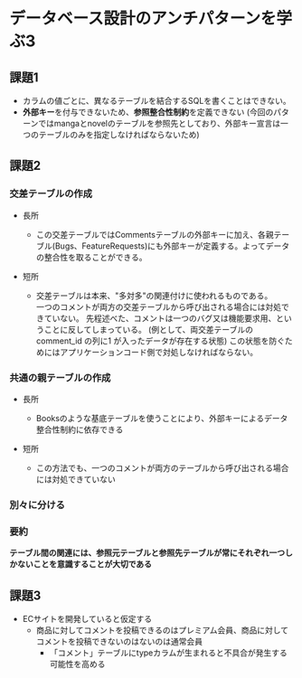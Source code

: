 # データベース設計のアンチパターンを学ぶ3

## 課題1
- カラムの値ごとに、異なるテーブルを結合するSQLを書くことはできない。
- **外部キー**を付与できないため、**参照整合性制約**を定義できない  (今回のパターンではmangaとnovelのテーブルを参照先としており、外部キー宣言は一つのテーブルのみを指定しなければならないため)

## 課題2
### 交差テーブルの作成
- 長所
  - この交差テーブルではCommentsテーブルの外部キーに加え、各親テーブル(Bugs、FeatureRequests)にも外部キーが定義する。よってデータの整合性を取ることができる。
 
- 短所 
  - 交差テーブルは本来、"多対多"の関連付けに使われるものである。  
  一つのコメントが両方の交差テーブルから呼び出される場合には対処できていない。
  先程述べた、コメントは一つのバグ又は機能要求用、ということに反してしまっている。
  (例として、両交差テーブルのcomment_id の列に1 が入ったデータが存在する状態)
  この状態を防ぐためにはアプリケーションコード側で対処しなければならない。

### 共通の親テーブルの作成
- 長所 
  - Booksのような基底テーブルを使うことにより、外部キーによるデータ整合性制約に依存できる

- 短所 
  - この方法でも、一つのコメントが両方のテーブルから呼び出される場合には対処できていない

### 別々に分ける

### 要約
**テーブル間の関連には、参照元テーブルと参照先テーブルが常にそれぞれ一つしかないことを意識することが大切である**

## 課題3
- ECサイトを開発していると仮定する
    - 商品に対してコメントを投稿できるのはプレミアム会員、商品に対してコメントを投稿できないのはないのは通常会員
        - 「コメント」テーブルにtypeカラムが生まれると不具合が発生する可能性を高める
